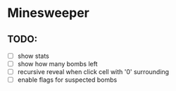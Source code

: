 # Minesweeper

## TODO:
- [ ] show stats
- [ ] show how many bombs left
- [ ] recursive reveal when click cell with '0' surrounding
- [ ] enable flags for suspected bombs
